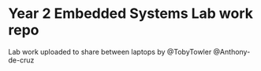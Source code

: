 # Year 2 Embedded Systems Lab work repo

Lab work uploaded to share between laptops
by @TobyTowler @Anthony-de-cruz
